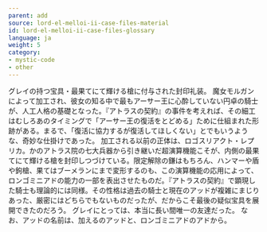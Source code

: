 ```yaml
---
parent: add
source: lord-el-melloi-ii-case-files-material
id: lord-el-melloi-ii-case-files-glossary
language: ja
weight: 5
category:
- mystic-code
- other
---
```


グレイの持つ宝具・最果てにて輝ける槍に付与された封印礼装。
魔女モルガンによって加工され、彼女の知る中で最もアーサー王に心酔していない円卓の騎士が、人工人格の基礎となった。『アトラスの契約』の事件を考えれば、その細工はむしろあのタイミングで「アーサー王の復活をとどめる」ために仕組まれた形跡がある。まるで、「復活に協力するが復活してほしくない」とでもいうような、奇妙な仕掛けであった。
加工される以前の正体は、ロゴスリアクト・レプリカ。かのアトラス院の七大兵器から引き継いだ超演算機能こそが、内側の最果てにて輝ける槍を封印しつづけている。限定解除の鎌はもちろん、ハンマーや盾や鉤槍、果てはブーメランにまで変形するのも、この演算機能の応用によって、ロンゴミニアドの能力の一部を表出させたものだ。『アトラスの契約』で顕現した騎士も理論的には同様。その性格は過去の騎士と現在のアッドが複雑にまじりあった、厳密にはどちらでもないものだったが、だからこそ最後の疑似宝具を展開できたのだろう。
グレイにとっては、本当に長い間唯一の友達だった。
なお、アッドの名前は、加えるのアッドと、ロンゴミニアドのアドから。
